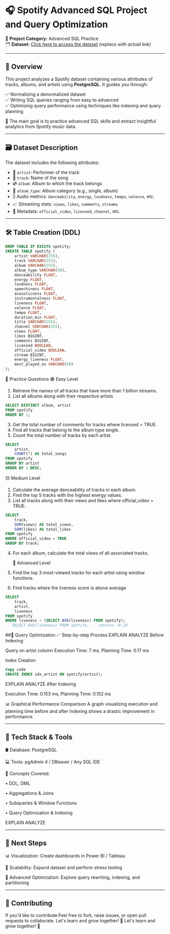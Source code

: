 # 🎧 Spotify Advanced SQL Project and Query Optimization

📌 **Project Category:** Advanced SQL Practice  
🗂️ **Dataset:** [Click here to access the dataset](#) *(replace with actual link)*

---

## 📄 Overview

This project analyzes a Spotify dataset containing various attributes of tracks, albums, and artists using **PostgreSQL**. It guides you through:

✅ Normalizing a denormalized dataset  
✅ Writing SQL queries ranging from easy to advanced  
✅ Optimizing query performance using techniques like indexing and query planning

🎯 The main goal is to practice advanced SQL skills and extract insightful analytics from Spotify music data.

---

## 🗃️ Dataset Description

The dataset includes the following attributes:

- 🎤 `artist`: Performer of the track  
- 🎵 `track`: Name of the song  
- 💿 `album`: Album to which the track belongs  
- 🧾 `album_type`: Album category (e.g., single, album)  
- 🎚️ Audio metrics: `danceability`, `energy`, `loudness`, `tempo`, `valence`, etc.  
- 📈 Streaming stats: `views`, `likes`, `comments`, `streams`  
- 🔖 Metadata: `official_video`, `licensed`, `channel`, etc.

---

## 🛠️ Table Creation (DDL)

```sql
DROP TABLE IF EXISTS spotify;
CREATE TABLE spotify (
    artist VARCHAR(255),
    track VARCHAR(255),
    album VARCHAR(255),
    album_type VARCHAR(50),
    danceability FLOAT,
    energy FLOAT,
    loudness FLOAT,
    speechiness FLOAT,
    acousticness FLOAT,
    instrumentalness FLOAT,
    liveness FLOAT,
    valence FLOAT,
    tempo FLOAT,
    duration_min FLOAT,
    title VARCHAR(255),
    channel VARCHAR(255),
    views FLOAT,
    likes BIGINT,
    comments BIGINT,
    licensed BOOLEAN,
    official_video BOOLEAN,
    stream BIGINT,
    energy_liveness FLOAT,
    most_played_on VARCHAR(50)
);
```

🔎 Practice Questions
🟢 Easy Level
1. Retrieve the names of all tracks that have more than 1 billion streams.
2. List all albums along with their respective artists

```sql
SELECT DISTINCT album, artist
FROM spotify
ORDER BY 1;
```
3. Get the total number of comments for tracks where licensed = TRUE.
4. Find all tracks that belong to the album type single.
5. Count the total number of tracks by each artist.

```sql
SELECT 
    artist, 
    COUNT(*) AS total_songs
FROM spotify
GROUP BY artist
ORDER BY 1 DESC;
```

🟡 Medium Level
1. Calculate the average danceability of tracks in each album.
2. Find the top 5 tracks with the highest energy values.
3. List all tracks along with their views and likes where official_video = TRUE.
```sql
SELECT 
    track, 
    SUM(views) AS total_views,
    SUM(likes) AS total_likes
FROM spotify
WHERE official_video = TRUE
GROUP BY track;
```
4. For each album, calculate the total views of all associated tracks.

   🔴 Advanced Level
1. Find the top 3 most-viewed tracks for each artist using window functions.
2. Find tracks where the liveness score is above average
```sql
SELECT 
    track, 
    artist,
    liveness
FROM spotify
WHERE liveness > (SELECT AVG(liveness) FROM spotify);
-- SELECT AVG(liveness) FROM spotify; -- returns ~0.19
```

##🚀 Query Optimization
✅ Step-by-step Process
EXPLAIN ANALYZE Before Indexing

Query on artist column
Execution Time: 7 ms, Planning Time: 0.17 ms

Index Creation

```sql
Copy code
CREATE INDEX idx_artist ON spotify(artist);
```
EXPLAIN ANALYZE After Indexing

Execution Time: 0.153 ms, Planning Time: 0.152 ms

📊 Graphical Performance Comparison
A graph visualizing execution and planning time before and after indexing shows a drastic improvement in performance.

---

## 🧰 Tech Stack & Tools
🛢️ Database: PostgreSQL

💻 Tools: pgAdmin 4 / DBeaver / Any SQL IDE

🧠 Concepts Covered:

• DDL, DML

• Aggregations & Joins

• Subqueries & Window Functions

• Query Optimization & Indexing

EXPLAIN ANALYZE

---

## 🎯 Next Steps
📊 Visualization: Create dashboards in Power BI / Tableau

🧩 Scalability: Expand dataset and perform stress testing

🧠 Advanced Optimization: Explore query rewriting, indexing, and partitioning

---

## 🤝 Contributing
If you'd like to contribute:Feel free to fork, raise issues, or open pull requests to collaborate. Let's learn and grow together! 🌱
Let's learn and grow together! 🌱

